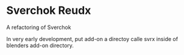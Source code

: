 # Sverchok Reudx

A refactoring of Sverchok

In very early development, put add-on a directoy calle svrx inside of blenders add-on directory.

